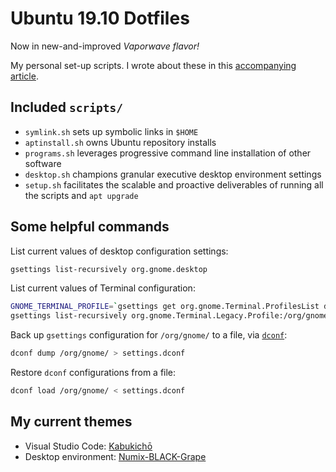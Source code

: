 # Ubuntu 19.10 Dotfiles

Now in new-and-improved *Vaporwave flavor!*

My personal set-up scripts. I wrote about these in this [accompanying article](https://victoria.dev/verbose/how-to-set-up-a-fresh-ubuntu-desktop-using-only-dotfiles-and-bash-scripts/).

## Included `scripts/`

- `symlink.sh` sets up symbolic links in `$HOME`
- `aptinstall.sh` owns Ubuntu repository installs
- `programs.sh` leverages progressive command line installation of other software
- `desktop.sh` champions granular executive desktop environment settings
- `setup.sh` facilitates the scalable and proactive deliverables of running all the scripts and `apt upgrade`

## Some helpful commands

List current values of desktop configuration settings:

```sh
gsettings list-recursively org.gnome.desktop
```

List current values of Terminal configuration:

```sh
GNOME_TERMINAL_PROFILE=`gsettings get org.gnome.Terminal.ProfilesList default | awk -F \' '{print $2}'`
gsettings list-recursively org.gnome.Terminal.Legacy.Profile:/org/gnome/terminal/legacy/profiles:/:$GNOME_TERMINAL_PROFILE/
```

Back up `gsettings` configuration for `/org/gnome/` to a file, via [`dconf`](https://developer.gnome.org/dconf/unstable/dconf-tool.html):

```sh
dconf dump /org/gnome/ > settings.dconf
```

Restore `dconf` configurations from a file:

```sh
dconf load /org/gnome/ < settings.dconf
```

## My current themes

- Visual Studio Code: [Kabukichō](https://github.com/victoriadrake/kabukicho-vscode)
- Desktop environment: [Numix-BLACK-Grape](https://www.pling.com/p/1335655/)
